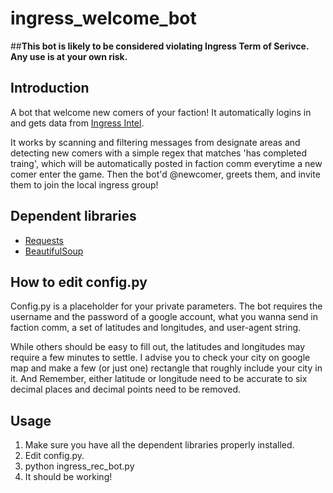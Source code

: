 # ingress_welcome_bot
##**This bot is likely to be considered violating Ingress Term of Serivce. Any use is at your own risk.**

## Introduction
A bot that welcome new comers of your faction! It automatically logins in and gets data from [Ingress Intel](https://www.ingress.com/intel).

It works by scanning and filtering messages from designate areas and detecting new comers with a simple regex that matches 'has completed traing', which will be automatically posted in faction comm everytime a new comer enter the game.
Then the bot'd @newcomer, greets them, and invite them to join the local ingress group!

## Dependent libraries
- [Requests](http://www.python-requests.org/en/master/)
- [BeautifulSoup](http://www.crummy.com/software/BeautifulSoup/bs4/)

## How to edit config.py
Config.py is a placeholder for your private parameters. The bot requires the username and the password of a google account, what you wanna send in faction comm, a set of latitudes and longitudes, and user-agent string.

While others should be easy to fill out, the latitudes and longitudes may require a few minutes to settle. I advise you to check your city on google map and make a few (or just one) rectangle that roughly include your city in it. And Remember, either latitude or longitude need to be accurate to six decimal places and decimal points need to be removed.

## Usage 
1. Make sure you have all the dependent libraries properly installed.
2. Edit config.py.
3. python ingress_rec_bot.py
4. It should be working!
